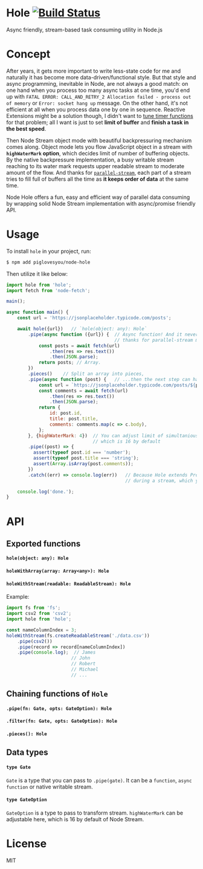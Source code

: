 # Hole [![Build Status](https://travis-ci.org/piglovesyou/node-hole.svg?branch=master)](https://travis-ci.org/piglovesyou/node-hole)
Async friendly, stream-based task consuming utility in Node.js

# Concept
After years, it gets more important to write less-state code for me and naturally it has become more data-driven/functional style. But that style and async programming, inevitable in Node, are not always a good match: on one hand when you process too many async tasks at one time, you'd end up with `FATAL ERROR: CALL_AND_RETRY_2 Allocation failed - process out of memory` or `Error: socket hang up` message. On the other hand, it's not efficient at all when you process data one by one in sequence. Reactive Extensions might be a solution though, I didn't want to [tune timer functions](https://github.com/ReactiveX/RxJava/wiki/Backpressure#useful-operators-that-avoid-the-need-for-backpressure) for that problem; all I want is just to set **limit of buffer** and **finish a task in the best speed**. 

Then Node Stream object mode with beautiful backpressuring mechanism comes along. Object mode lets you flow JavaScript object in a stream with **`highWaterMark` option**, which decides limit of number of buffering objects. By the native backpressure implementation, a busy writable stream reaching to its water mark requests upper readable stream to moderate amount of the flow. And thanks for [`parallel-stream`](https://github.com/mafintosh/parallel-transform), each part of a stream tries to fill full of buffers all the time as **it keeps order of data** at the same time.

Node Hole offers a fun, easy and efficient way of parallel data consuming by wrapping solid Node Stream implementation with async/promise friendly API.

# Usage
To install `hole` in your project, run:

```bash
$ npm add piglovesyou/node-hole
```

Then utilize it like below:

```javascript
import hole from 'hole';
import fetch from 'node-fetch';

main();

async function main() {
    const url = 'https://jsonplaceholder.typicode.com/posts';

    await hole({url})   // `hole(object: any): Hole`
        .pipe(async function ({url}) {  // Async function! And it never blocks the stream,
                                        // thanks for parallel-stream module
            const posts = await fetch(url)
                .then(res => res.text())
                .then(JSON.parse);
            return posts; // Array.
        })
        .pieces()    // Split an array into pieces,
        .pipe(async function (post) {   // ...then the next step can handle the piece one by one
            const url = `https://jsonplaceholder.typicode.com/posts/${post.id}/comments`;
            const comments = await fetch(url)
                .then(res => res.text())
                .then(JSON.parse);
            return {
                id: post.id,
                title: post.title,
                comments: comments.map(c => c.body),
            };
        }, {highWaterMark: 4})  // You can adjust limit of simultanious running tasks,
                                // which is 16 by default
        .pipe((post) => {
          assert(typeof post.id === 'number');
          assert(typeof post.title === 'string');
          assert(Array.isArray(post.comments));
        })
        .catch((err) => console.log(err))   // Because Hole extends Promise, it emits rejection and halts
                                            // during a stream, which you can catch as usual

    console.log('done.');
}
```

# API

## Exported functions

#### `hole(object: any): Hole`
#### `holeWithArray(array: Array<any>): Hole`
#### `holeWithStream(readable: ReadableStream): Hole`

Example:
```javascript
import fs from 'fs';
import csv2 from 'csv2';
import hole from 'hole';

const nameColumnIndex = 3;
holeWithStream(fs.createReadableStream('./data.csv'))
    .pipe(csv2())
    .pipe(record => record[nameColumnIndex])
    .pipe(console.log);  // James
                        // John
                        // Robert
                        // Michael
                        // ...
```

## Chaining functions of `Hole`

#### `.pipe(fn: Gate, opts: GateOption): Hole`
#### `.filter(fn: Gate, opts: GateOption): Hole`
#### `.pieces(): Hole`

## Data types

#### `type Gate`
`Gate` is a type that you can pass to `.pipe(gate)`. It can be a `function`, `async function` or native writable stream.

#### `type GateOption`
`GateOption` is a type to pass to transform stream. `highWaterMark` can be adjustable here, which is 16 by default of Node Stream.

# License

MIT
